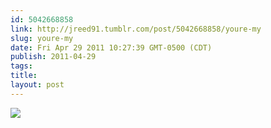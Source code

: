 ```yaml
---
id: 5042668858
link: http://jreed91.tumblr.com/post/5042668858/youre-my
slug: youre-my
date: Fri Apr 29 2011 10:27:39 GMT-0500 (CDT)
publish: 2011-04-29
tags: 
title:
layout: post 
---
```



![](http://24.media.tumblr.com/tumblr_lke9xc8dNO1qhw0eao1_1280.jpg)

